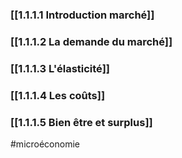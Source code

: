 ### [[1.1.1.1 Introduction marché]]

### [[1.1.1.2 La demande du marché]]

### [[1.1.1.3 L'élasticité]]

### [[1.1.1.4 Les coûts]]

### [[1.1.1.5 Bien être et surplus]]




#microéconomie
